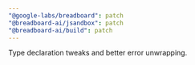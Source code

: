 ```yaml
---
"@google-labs/breadboard": patch
"@breadboard-ai/jsandbox": patch
"@breadboard-ai/build": patch
---
```


Type declaration tweaks and better error unwrapping.
